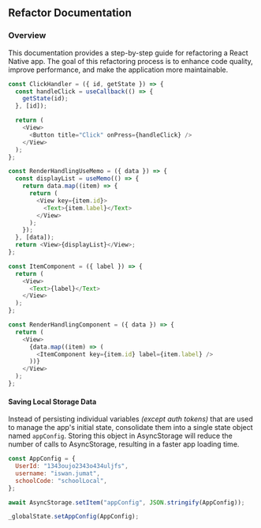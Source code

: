 ## Refactor Documentation

### Overview

This documentation provides a step-by-step guide for refactoring a React Native app. The goal of this refactoring process is to enhance code quality, improve performance, and make the application more maintainable.

```js
const ClickHandler = ({ id, getState }) => {
  const handleClick = useCallback(() => {
    getState(id);
  }, [id]);

  return (
    <View>
      <Button title="Click" onPress={handleClick} />
    </View>
  );
};
```

```js
const RenderHandlingUseMemo = ({ data }) => {
  const displayList = useMemo(() => {
    return data.map((item) => {
      return (
        <View key={item.id}>
          <Text>{item.label}</Text>
        </View>
      );
    });
  }, [data]);
  return <View>{displayList}</View>;
};
```

```js
const ItemComponent = ({ label }) => {
  return (
    <View>
      <Text>{label}</Text>
    </View>
  );
};

const RenderHandlingComponent = ({ data }) => {
  return (
    <View>
      {data.map((item) => (
        <ItemComponent key={item.id} label={item.label} />
      ))}
    </View>
  );
};
```

#### Saving Local Storage Data

Instead of persisting individual variables <I>(except auth tokens) </I> that are used to manage the app's initial state, consolidate them into a single state object named `appConfig`. Storing this object in AsyncStorage will reduce the number of calls to AsyncStorage, resulting in a faster app loading time.

```js
const AppConfig = {
  UserId: "1343oujo2343o434uljfs",
  username: "iswan.jumat",
  schoolCode: "schoolLocal",
};

await AsyncStorage.setItem("appConfig", JSON.stringify(AppConfig));

_globalState.setAppConfig(AppConfig);
```

<!--stackedit_data:
eyJoaXN0b3J5IjpbLTE4MjIyOTQ1OTVdfQ==
-->
